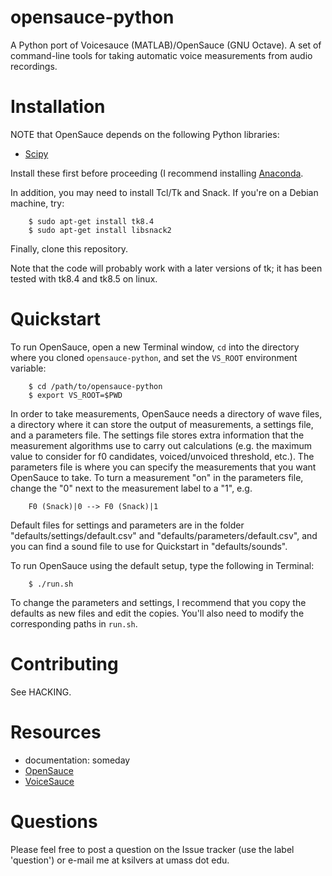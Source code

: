opensauce-python
================

A Python port of Voicesauce (MATLAB)/OpenSauce (GNU Octave). A set of
command-line tools for taking automatic voice measurements from audio
recordings.


# Installation

NOTE that OpenSauce depends on the following Python libraries:
* [Scipy](http://www.scipy.org/)

Install these first before proceeding (I recommend installing
[Anaconda](https://store.continuum.io/cshop/anaconda/).

In addition, you may need to install Tcl/Tk and Snack. If you're on a Debian
machine, try:

        $ sudo apt-get install tk8.4
        $ sudo apt-get install libsnack2

Finally, clone this repository.

Note that the code will probably work with a later versions of tk; it has been
tested with tk8.4 and tk8.5 on linux.


# Quickstart

To run OpenSauce, open a new Terminal window, `cd` into the directory where you
cloned `opensauce-python`, and set the `VS_ROOT` environment variable:

        $ cd /path/to/opensauce-python
        $ export VS_ROOT=$PWD

In order to take measurements, OpenSauce needs a directory of wave files, a
directory where it can store the output of measurements, a settings file, and a
parameters file. The settings file stores extra information that the
measurement algorithms use to carry out calculations (e.g. the maximum value to
consider for f0 candidates, voiced/unvoiced threshold, etc.). The parameters
file is where you can specify the measurements that you want OpenSauce to take.
To turn a measurement "on" in the parameters file, change the "0" next to the
measurement label to a "1", e.g.

        F0 (Snack)|0 --> F0 (Snack)|1

Default files for settings and parameters are in the folder
"defaults/settings/default.csv" and "defaults/parameters/default.csv", and you
can find a sound file to use for Quickstart in "defaults/sounds".

To run OpenSauce using the default setup, type the following in Terminal:

        $ ./run.sh

To change the parameters and settings, I recommend that you copy the defaults
as new files and edit the copies. You'll also need to modify the corresponding
paths in `run.sh`.


# Contributing

See HACKING.


# Resources

* documentation: someday
* [OpenSauce](https://github.com/voicesauce/opensauce)
* [VoiceSauce](http://www.seas.ucla.edu/spapl/voicesauce/)


# Questions

Please feel free to post a question on the Issue tracker (use the label
'question') or e-mail me at ksilvers at umass dot edu.
